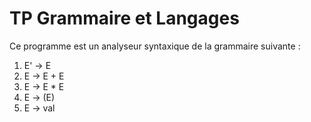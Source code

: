 # TP Grammaire et Langages

Ce programme est un analyseur syntaxique de la grammaire suivante :

1) E' -> E
2) E -> E + E
3) E -> E * E
4) E -> (E)
5) E -> val
